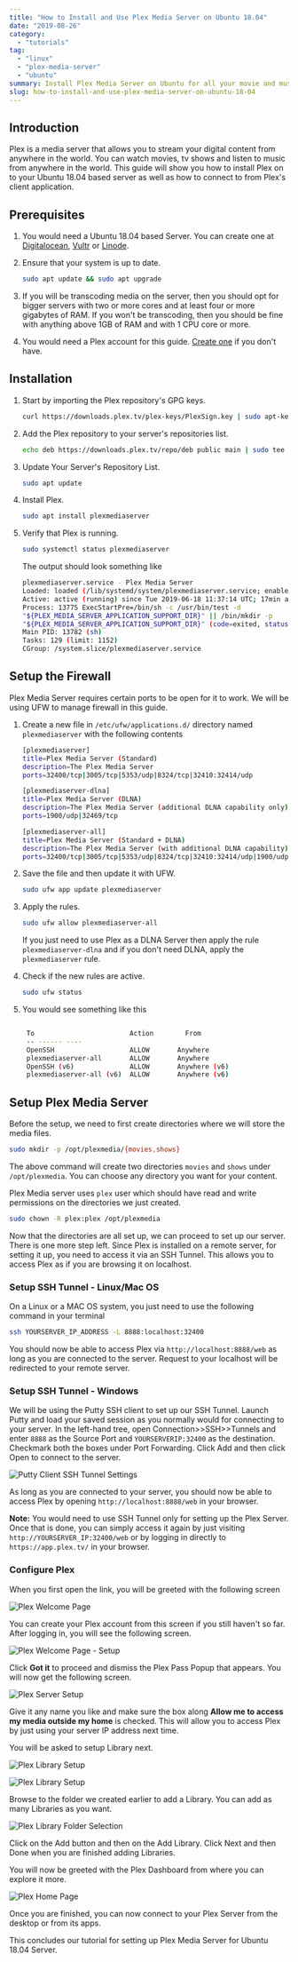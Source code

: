 ```yaml
---
title: "How to Install and Use Plex Media Server on Ubuntu 18.04"
date: "2019-08-26"
category: 
  - "tutorials"
tag: 
  - "linux"
  - "plex-media-server"
  - "ubuntu"
summary: Install Plex Media Server on Ubuntu for all your movie and music streaming needs.
slug: how-to-install-and-use-plex-media-server-on-ubuntu-18-04
---
```


## Introduction

Plex is a media server that allows you to stream your digital content from anywhere in the world. You can watch movies, tv shows and listen to music from anywhere in the world. This guide will show you how to install Plex on to your Ubuntu 18.04 based server as well as how to connect to from Plex's client application.

## Prerequisites

1. You would need a Ubuntu 18.04 based Server. You can create one at [Digitalocean](https://www.digitalocean.com/?refcode=574d284bdcd2), [Vultr](http://www.vultr.com/?ref=6816937) or [Linode](https://www.linode.com/?r=1c24fcff0ee546aa68e30ca169714f4ffd8555fe).
2. Ensure that your system is up to date.

    ```bash
    sudo apt update && sudo apt upgrade
    ```

3. If you will be transcoding media on the server, then you should opt for bigger servers with two or more cores and at least four or more gigabytes of RAM. If you won't be transcoding, then you should be fine with anything above 1GB of RAM and with 1 CPU core or more.
4. You would need a Plex account for this guide. [Create one](https://www.plex.tv/sign-up/?forward=web) if you don't have.

## Installation

1. Start by importing the Plex repository's GPG keys.

    ```bash
    curl https://downloads.plex.tv/plex-keys/PlexSign.key | sudo apt-key add -
    ```

2. Add the Plex repository to your server's repositories list.

    ```bash
    echo deb https://downloads.plex.tv/repo/deb public main | sudo tee /etc/apt/sources.list.d/plexmediaserver.list
    ```

3. Update Your Server's Repository List.

    ```bash
    sudo apt update
    ```

4. Install Plex.

    ```bash
    sudo apt install plexmediaserver
    ```

5. Verify that Plex is running.

    ```bash
    sudo systemctl status plexmediaserver
    ```

    The output should look something like

    ```bash
    plexmediaserver.service - Plex Media Server
    Loaded: loaded (/lib/systemd/system/plexmediaserver.service; enabled; vendor preset: enabled)
    Active: active (running) since Tue 2019-06-18 11:37:14 UTC; 17min ago
    Process: 13775 ExecStartPre=/bin/sh -c /usr/bin/test -d      
    "${PLEX_MEDIA_SERVER_APPLICATION_SUPPORT_DIR}" || /bin/mkdir -p   
    "${PLEX_MEDIA_SERVER_APPLICATION_SUPPORT_DIR}" (code=exited, status=0/SUCCESS)
    Main PID: 13782 (sh)
    Tasks: 129 (limit: 1152)
    CGroup: /system.slice/plexmediaserver.service
    ```

## Setup the Firewall

Plex Media Server requires certain ports to be open for it to work. We will be using UFW to manage firewall in this guide.

1. Create a new file in `/etc/ufw/applications.d/` directory named `plexmediaserver` with the following contents

    ```bash
    [plexmediaserver]
    title=Plex Media Server (Standard)
    description=The Plex Media Server
    ports=32400/tcp|3005/tcp|5353/udp|8324/tcp|32410:32414/udp
    
    [plexmediaserver-dlna]
    title=Plex Media Server (DLNA)
    description=The Plex Media Server (additional DLNA capability only)
    ports=1900/udp|32469/tcp
    
    [plexmediaserver-all]
    title=Plex Media Server (Standard + DLNA)
    description=The Plex Media Server (with additional DLNA capability)
    ports=32400/tcp|3005/tcp|5353/udp|8324/tcp|32410:32414/udp|1900/udp|32469/tcp
    ```

2. Save the file and then update it with UFW.

    ```bash
    sudo ufw app update plexmediaserver
    ```

3. Apply the rules.

    ```bash
    sudo ufw allow plexmediaserver-all
    ```

    If you just need to use Plex as a DLNA Server then apply the rule `plexmediaserver-dlna` and if you don't need DLNA, apply the `plexmediaserver` rule.
4. Check if the new rules are active.

    ```bash
    sudo ufw status
    ```

5. You would see something like this

    ```bash
    
     To                        Action        From
     -- ------ ----
     OpenSSH                   ALLOW       Anywhere
     plexmediaserver-all       ALLOW       Anywhere
     OpenSSH (v6)              ALLOW       Anywhere (v6)
     plexmediaserver-all (v6)  ALLOW       Anywhere (v6)
    ```

## Setup Plex Media Server

Before the setup, we need to first create directories where we will store the media files.

```bash
sudo mkdir -p /opt/plexmedia/{movies,shows}
```

The above command will create two directories `movies` and `shows` under `/opt/plexmedia`. You can choose any directory you want for your content.

Plex Media server uses `plex` user which should have read and write permissions on the directories we just created.

```bash
sudo chown -R plex:plex /opt/plexmedia
```

Now that the directories are all set up, we can proceed to set up our server. There is one more step left. Since Plex is installed on a remote server, for setting it up, you need to access it via an SSH Tunnel. This allows you to access Plex as if you are browsing it on localhost.

### Setup SSH Tunnel - Linux/Mac OS

On a Linux or a MAC OS system, you just need to use the following command in your terminal

```bash
ssh YOURSERVER_IP_ADDRESS -L 8888:localhost:32400
```

You should now be able to access Plex via `http://localhost:8888/web` as long as you are connected to the server. Request to your localhost will be redirected to your remote server.

### Setup SSH Tunnel - Windows

We will be using the Putty SSH client to set up our SSH Tunnel. Launch Putty and load your saved session as you normally would for connecting to your server. In the left-hand tree, open Connection>>SSH>>Tunnels and enter `8888` as the Source Port and `YOURSERVERIP:32400` as the destination. Checkmark both the boxes under Port Forwarding. Click Add and then click Open to connect to the server.

![Putty Client SSH Tunnel Settings](images/putty_2019-06-19_14-01-09.png#center "Putty Client SSH Tunnel Settings")

As long as you are connected to your server, you should now be able to access Plex by opening `http://localhost:8888/web` in your browser.

**Note:** You would need to use SSH Tunnel only for setting up the Plex Server. Once that is done, you can simply access it again by just visiting `http://YOURSERVER_IP:32400/web` or by logging in directly to `https://app.plex.tv/` in your browser.

### Configure Plex

When you first open the link, you will be greeted with the following screen

![Plex Welcome Page](images/firefox_2019-06-19_14-29-18.png#center "Plex Welcome Page")

You can create your Plex account from this screen if you still haven't so far. After logging in, you will see the following screen.

![Plex Welcome Page - Setup](images/chrome_2019-06-19_14-25-23.png#center "Plex Welcome Page - Setup")

Click **Got it** to proceed and dismiss the Plex Pass Popup that appears. You will now get the following screen.

![Plex Server Setup](images/chrome_2019-06-19_14-32-25.png#center "Plex Server Setup")

Give it any name you like and make sure the box along **Allow me to access my media outside my home** is checked. This will allow you to access Plex by just using your server IP address next time.

You will be asked to setup Library next.

![Plex Library Setup](images/chrome_2019-06-19_14-35-00.png#center "Plex Library Setup")

![Plex Library Setup](images/chrome_2019-06-19_14-37-05.png#center "Plex Library Setup")

Browse to the folder we created earlier to add a Library. You can add as many Libraries as you want.

![Plex Library Folder Selection](images/chrome_2019-06-19_14-40-44.png#center "Plex Library Folder Selection")

Click on the Add button and then on the Add Library. Click Next and then Done when you are finished adding Libraries.

You will now be greeted with the Plex Dashboard from where you can explore it more.

![Plex Home Page](images/chrome_2019-06-19_14-44-18-1024x495.png#center "Plex Home Page")

Once you are finished, you can now connect to your Plex Server from the desktop or from its apps.

This concludes our tutorial for setting up Plex Media Server for Ubuntu 18.04 Server.

